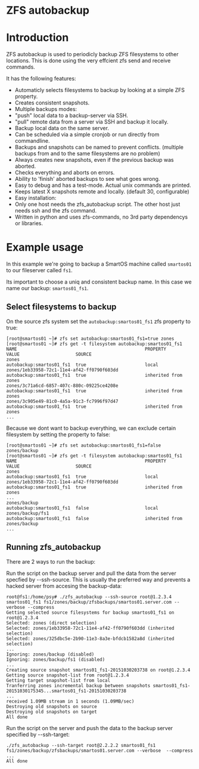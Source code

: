 # ZFS autobackup

Introduction
============

ZFS autobackup is used to periodicly backup ZFS filesystems to other locations. This is done using the very effcient zfs send and receive commands.

It has the following features:
* Automaticly selects filesystems to backup by looking at a simple ZFS property.
* Creates consistent snapshots.
* Multiple backups modes: 
 * "push" local data to a backup-server via SSH.
 * "pull" remote data from a server via SSH and backup it locally.
 * Backup local data on the same server.
* Can be scheduled via a simple cronjob or run directly from commandline.
* Backups and snapshots can be named to prevent conflicts. (multiple backups from and to the same filesystems are no problem)
* Always creates new snapshots, even if the previous backup was aborted.
* Checks everything and aborts on errors.
* Ability to 'finish' aborted backups to see what goes wrong.
* Easy to debug and has a test-mode. Actual unix commands are printed.
* Keeps latest X snapshots remote and locally. (default 30, configurable)
* Easy installation:
 * Only one host needs the zfs_autobackup script. The other host just needs ssh and the zfs command.
 * Written in python and uses zfs-commands, no 3rd party dependencys or libraries.

Example usage
=============

In this example we're going to backup a SmartOS machine called `smartos01` to our fileserver called `fs1`.

Its important to choose a uniq and consistent backup name. In this case we name our backup: `smartos01_fs1`.

Select filesystems to backup
----------------------------

On the source zfs system set the ```autobackup:smartos01_fs1``` zfs property to true:
```
[root@smartos01 ~]# zfs set autobackup:smartos01_fs1=true zones
[root@smartos01 ~]# zfs get -t filesystem autobackup:smartos01_fs1
NAME                                                PROPERTY                  VALUE                     SOURCE
zones                                               autobackup:smartos01_fs1  true                      local
zones/1eb33958-72c1-11e4-af42-ff0790f603dd          autobackup:smartos01_fs1  true                      inherited from zones
zones/3c71a6cd-6857-407c-880c-09225ce4208e          autobackup:smartos01_fs1  true                      inherited from zones
zones/3c905e49-81c0-4a5a-91c3-fc7996f97d47          autobackup:smartos01_fs1  true                      inherited from zones
...
```

Because we dont want to backup everything, we can exclude certain filesystem by setting the property to false:
```
[root@smartos01 ~]# zfs set autobackup:smartos01_fs1=false zones/backup
[root@smartos01 ~]# zfs get -t filesystem autobackup:smartos01_fs1
NAME                                                PROPERTY                  VALUE                     SOURCE
zones                                               autobackup:smartos01_fs1  true                      local
zones/1eb33958-72c1-11e4-af42-ff0790f603dd          autobackup:smartos01_fs1  true                      inherited from zones
...
zones/backup                                        autobackup:smartos01_fs1  false                     local
zones/backup/fs1                                    autobackup:smartos01_fs1  false                     inherited from zones/backup
...
```

Running zfs_autobackup
----------------------
There are 2 ways to run the backup:

Run the script on the backup server and pull the data from the server specfied by --ssh-source. This is usually the preferred way and prevents a hacked server from accesing the backup-data:
```
root@fs1:/home/psy# ./zfs_autobackup --ssh-source root@1.2.3.4 smartos01_fs1 fs1/zones/backup/zfsbackups/smartos01.server.com --verbose --compress
Getting selected source filesystems for backup smartos01_fs1 on root@1.2.3.4
Selected: zones (direct selection)
Selected: zones/1eb33958-72c1-11e4-af42-ff0790f603dd (inherited selection)
Selected: zones/325dbc5e-2b90-11e3-8a3e-bfdcb1582a8d (inherited selection)
...
Ignoring: zones/backup (disabled)
Ignoring: zones/backup/fs1 (disabled)
...
Creating source snapshot smartos01_fs1-20151030203738 on root@1.2.3.4
Getting source snapshot-list from root@1.2.3.4
Getting target snapshot-list from local
Tranferring zones incremental backup between snapshots smartos01_fs1-20151030175345...smartos01_fs1-20151030203738
...
received 1.09MB stream in 1 seconds (1.09MB/sec)
Destroying old snapshots on source
Destroying old snapshots on target
All done
```

Run the script on the server and push the data to the backup server specified by --ssh-target:
```
./zfs_autobackup --ssh-target root@2.2.2.2 smartos01_fs1 fs1/zones/backup/zfsbackups/smartos01.server.com --verbose  --compress 
...
All done

```

